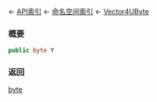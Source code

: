 ← [API索引](Api-Index) ← [命名空间索引](Namespace-Index) ← [Vector4UByte](VRageMath.Vector4UByte)

### 概要

```csharp
public byte Y
```

### 返回

[byte](https://docs.microsoft.com/en-us/dotnet/api/System.Byte?view=netframework-4.6)

